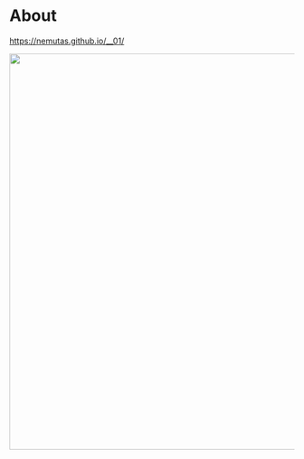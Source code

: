 # About

https://nemutas.github.io/__01/

<img src='https://github.com/nemutas/__01/assets/46724121/4be4843d-522a-4764-a563-6f9151628495' alt='' width='700' />
